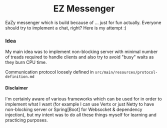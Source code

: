<h1 align='center'> EZ Messenger</h1>
EaZy messenger which is build because of ... just for fun actually. Everyone should try to implement a chat, right? Here is my attempt :)

### Idea
My main idea was to implement non-blocking server with minimal number of treads required to handle clients and also try to avoid "busy" waits as they burn CPU time.

Communication protocol loosely defined in `src/main/resources/protocol-definition.md`

#### Disclaimer
I'm certainly aware of various frameworks which can be used for in order to implement what I want (for example I can use Vertx or just Netty to have non-blocking server or Spring[Boot] for Websocket & dependency injection), but my intent was to do all these things myself for learning and practicing purposes.  
